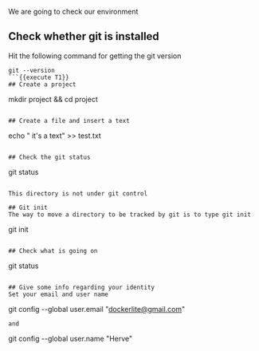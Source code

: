 We are going to check our environment

## Check whether git is installed
Hit the following command for getting the git version 
```
git --version 
```{{execute T1}}
## Create a project 
```
mkdir project && cd project
```{{execute T1}}

## Create a file and insert a text
```
echo " it's a text" >> test.txt
```{{execute T1}}

## Check the git status 
```
git status
```{{execute T1}}

This directory is not under git control

## Git init
The way to move a directory to be tracked by git is to type git init  
```
git init
```{{execute T1}}

## Check what is going on 
```
git status
```{{execute T1}}

## Give some info regarding your identity 
Set your email and user name
```
git config --global user.email "dockerlite@gmail.com"
```{{ copy }}
and
```
git config --global user.name "Herve"
```{{ copy }}





